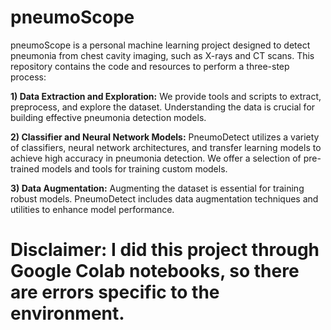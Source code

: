 # pneumoScope

pneumoScope is a personal machine learning project designed to detect pneumonia from chest cavity imaging, such as X-rays and CT scans. This repository contains the code and resources to perform a three-step process:

**1) Data Extraction and Exploration:** We provide tools and scripts to extract, preprocess, and explore the dataset. Understanding the data is crucial for building effective pneumonia detection models.

**2) Classifier and Neural Network Models:** PneumoDetect utilizes a variety of classifiers, neural network architectures, and transfer learning models to achieve high accuracy in pneumonia detection. We offer a selection of pre-trained models and tools for training custom models.

**3) Data Augmentation:** Augmenting the dataset is essential for training robust models. PneumoDetect includes data augmentation techniques and utilities to enhance model performance.

# Disclaimer: I did this project through Google Colab notebooks, so there are errors specific to the environment.
